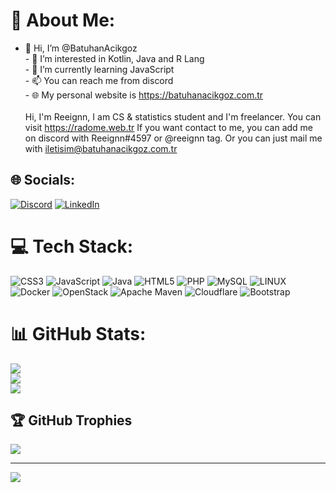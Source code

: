# 💫 About Me:
- 👋 Hi, I’m @BatuhanAcikgoz<br>- 👀 I’m interested in Kotlin, Java and R Lang<br>- 🌱 I’m currently learning JavaScript<br>- 📫 You can reach me from discord<br>- 🌐 My personal website is https://batuhanacikgoz.com.tr<br><br>Hi, I'm Reeignn, I am CS & statistics student and I'm freelancer. You can visit https://radome.web.tr If you want contact to me, you can add me on discord with Reeignn#4597 or @reeignn tag. Or you can just mail me with iletisim@batuhanacikgoz.com.tr

## 🌐 Socials:
[![Discord](https://img.shields.io/badge/Discord-%237289DA.svg?logo=discord&logoColor=white)](https://discord.gg/https://discord.gg/3EuZvjrxgN) [![LinkedIn](https://img.shields.io/badge/LinkedIn-%230077B5.svg?logo=linkedin&logoColor=white)](https://linkedin.com/in/batuhan-acikgoz) 

# 💻 Tech Stack:
![CSS3](https://img.shields.io/badge/css3-%231572B6.svg?style=for-the-badge&logo=css3&logoColor=white) ![JavaScript](https://img.shields.io/badge/javascript-%23323330.svg?style=for-the-badge&logo=javascript&logoColor=%23F7DF1E) ![Java](https://img.shields.io/badge/java-%23ED8B00.svg?style=for-the-badge&logo=java&logoColor=white) ![HTML5](https://img.shields.io/badge/html5-%23E34F26.svg?style=for-the-badge&logo=html5&logoColor=white) ![PHP](https://img.shields.io/badge/php-%23777BB4.svg?style=for-the-badge&logo=php&logoColor=white) ![MySQL](https://img.shields.io/badge/mysql-%2300f.svg?style=for-the-badge&logo=mysql&logoColor=white) ![LINUX](https://img.shields.io/badge/Linux-FCC624?style=for-the-badge&logo=linux&logoColor=black) ![Docker](https://img.shields.io/badge/docker-%230db7ed.svg?style=for-the-badge&logo=docker&logoColor=white) ![OpenStack](https://img.shields.io/badge/Openstack-%23f01742.svg?style=for-the-badge&logo=openstack&logoColor=white) ![Apache Maven](https://img.shields.io/badge/Apache%20Maven-C71A36?style=for-the-badge&logo=Apache%20Maven&logoColor=white) ![Cloudflare](https://img.shields.io/badge/Cloudflare-F38020?style=for-the-badge&logo=Cloudflare&logoColor=white) ![Bootstrap](https://img.shields.io/badge/bootstrap-%23563D7C.svg?style=for-the-badge&logo=bootstrap&logoColor=white)
# 📊 GitHub Stats:
![](https://github-readme-stats.vercel.app/api?username=BatuhanAcikgoz&theme=dark&hide_border=false&include_all_commits=true&count_private=true)<br/>
![](https://github-readme-streak-stats.herokuapp.com/?user=BatuhanAcikgoz&theme=dark&hide_border=false)<br/>
![](https://github-readme-stats.vercel.app/api/top-langs/?username=BatuhanAcikgoz&theme=dark&hide_border=false&include_all_commits=true&count_private=true&layout=compact)

## 🏆 GitHub Trophies
![](https://github-profile-trophy.vercel.app/?username=BatuhanAcikgoz&theme=darkhub&no-frame=false&no-bg=false&margin-w=4)

---
[![](https://visitcount.itsvg.in/api?id=BatuhanAcikgoz&icon=0&color=1)](https://visitcount.itsvg.in)

<!-- Proudly created with GPRM ( https://gprm.itsvg.in ) -->
